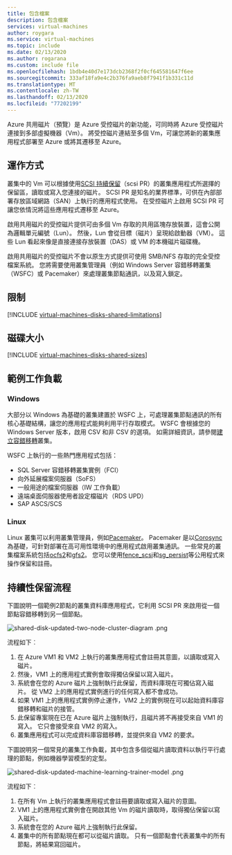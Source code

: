```yaml
---
title: 包含檔案
description: 包含檔案
services: virtual-machines
author: roygara
ms.service: virtual-machines
ms.topic: include
ms.date: 02/13/2020
ms.author: rogarana
ms.custom: include file
ms.openlocfilehash: 1bdb4e40d7e173dcb2368f2f0cf645581647f6ee
ms.sourcegitcommit: 333af18fa9e4c2b376fa9aeb8f7941f1b331c11d
ms.translationtype: MT
ms.contentlocale: zh-TW
ms.lasthandoff: 02/13/2020
ms.locfileid: "77202199"
---
```

Azure 共用磁片（預覽）是 Azure 受控磁片的新功能，可同時將 Azure 受控磁片連接到多部虛擬機器（Vm）。 將受控磁片連結至多個 Vm，可讓您將新的叢集應用程式部署至 Azure 或將其遷移至 Azure。

## <a name="how-it-works"></a>運作方式

叢集中的 Vm 可以根據使用[SCSI 持續保留](https://www.t10.org/members/w_spc3.htm)（scsi PR）的叢集應用程式所選擇的保留區，讀取或寫入您連接的磁片。 SCSI PR 是知名的業界標準，可供在內部部署存放區域網路（SAN）上執行的應用程式使用。 在受控磁片上啟用 SCSI PR 可讓您依情況將這些應用程式遷移至 Azure。

啟用共用磁片的受控磁片提供可由多個 Vm 存取的共用區塊存放裝置，這會公開為邏輯單元編號（Lun）。 然後，Lun 會從目標（磁片）呈現給啟動器（VM）。 這些 Lun 看起來像是直接連接存放裝置（DAS）或 VM 的本機磁片磁碟機。

啟用共用磁片的受控磁片不會以原生方式提供可使用 SMB/NFS 存取的完全受控檔案系統。 您將需要使用叢集管理員（例如 Windows Server 容錯移轉叢集（WSFC）或 Pacemaker）來處理叢集節點通訊，以及寫入鎖定。

## <a name="limitations"></a>限制

[!INCLUDE [virtual-machines-disks-shared-limitations](virtual-machines-disks-shared-limitations.md)]

## <a name="disk-sizes"></a>磁碟大小

[!INCLUDE [virtual-machines-disks-shared-sizes](virtual-machines-disks-shared-sizes.md)]

## <a name="sample-workloads"></a>範例工作負載

### <a name="windows"></a>Windows

大部分以 Windows 為基礎的叢集建置於 WSFC 上，可處理叢集節點通訊的所有核心基礎結構，讓您的應用程式能夠利用平行存取模式。 WSFC 會根據您的 Windows Server 版本，啟用 CSV 和非 CSV 的選項。 如需詳細資訊，請參閱[建立容錯移轉](https://docs.microsoft.com/windows-server/failover-clustering/create-failover-cluster)叢集。

WSFC 上執行的一些熱門應用程式包括：

- SQL Server 容錯移轉叢集實例（FCI）
- 向外延展檔案伺服器（SoFS）
- 一般用途的檔案伺服器（IW 工作負載）
- 遠端桌面伺服器使用者設定檔磁片（RDS UPD）
- SAP ASCS/SCS

### <a name="linux"></a>Linux

Linux 叢集可以利用叢集管理員，例如[Pacemaker](https://wiki.clusterlabs.org/wiki/Pacemaker)。 Pacemaker 是以[Corosync](http://corosync.github.io/corosync/)為基礎，可針對部署在高可用性環境中的應用程式啟用叢集通訊。 一些常見的叢集檔案系統包括[ocfs2](https://oss.oracle.com/projects/ocfs2/)和[gfs2](https://access.redhat.com/documentation/en-us/red_hat_enterprise_linux/7/html/global_file_system_2/ch-overview-gfs2)。 您可以使用[fence_scsi](http://manpages.ubuntu.com/manpages/eoan/man8/fence_scsi.8.html)和[sg_persist](https://linux.die.net/man/8/sg_persist)等公用程式來操作保留和註冊。

## <a name="persistent-reservation-flow"></a>持續性保留流程

下圖說明一個範例2節點的叢集資料庫應用程式，它利用 SCSI PR 來啟用從一個節點容錯移轉到另一個節點。

![shared-disk-updated-two-node-cluster-diagram .png](media/virtual-machines-disks-shared-disks/shared-disk-updated-two-node-cluster-diagram.png)

流程如下︰

1. 在 Azure VM1 和 VM2 上執行的叢集應用程式會註冊其意圖，以讀取或寫入磁片。
1. 然後，VM1 上的應用程式實例會取得獨佔保留以寫入磁片。
1. 系統會在您的 Azure 磁片上強制執行此保留，而資料庫現在可獨佔寫入磁片。 從 VM2 上的應用程式實例進行的任何寫入都不會成功。
1. 如果 VM1 上的應用程式實例停止運作，VM2 上的實例現在可以起始資料庫容錯移轉和磁片的接管。
1. 此保留專案現在已在 Azure 磁片上強制執行，且磁片將不再接受來自 VM1 的寫入。 它只會接受來自 VM2 的寫入。
1. 叢集應用程式可以完成資料庫容錯移轉，並提供來自 VM2 的要求。

下圖說明另一個常見的叢集工作負載，其中包含多個從磁片讀取資料以執行平行處理的節點，例如機器學習模型的定型。

![shared-disk-updated-machine-learning-trainer-model .png](media/virtual-machines-disks-shared-disks/shared-disk-updated-machine-learning-trainer-model.png)

流程如下︰

1. 在所有 Vm 上執行的叢集應用程式會註冊要讀取或寫入磁片的意圖。
1. VM1 上的應用程式實例會在開啟其他 Vm 的磁片讀取時，取得獨佔保留以寫入磁片。
1. 系統會在您的 Azure 磁片上強制執行此保留。
1. 叢集中的所有節點現在都可以從磁片讀取。 只有一個節點會代表叢集中的所有節點，將結果寫回磁片。